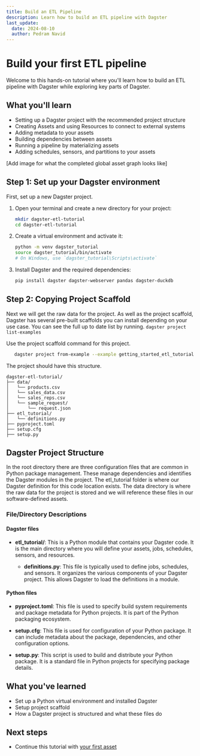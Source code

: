 ```yaml
---
title: Build an ETL Pipeline
description: Learn how to build an ETL pipeline with Dagster
last_update:
  date: 2024-08-10
  author: Pedram Navid
---
```


# Build your first ETL pipeline

Welcome to this hands-on tutorial where you'll learn how to build an ETL pipeline with Dagster while exploring key parts of Dagster.

## What you'll learn

- Setting up a Dagster project with the recommended project structure
- Creating Assets and using Resources to connect to external systems
- Adding metadata to your assets
- Building dependencies between assets
- Running a pipeline by materializing assets
- Adding schedules, sensors, and partitions to your assets

[Add image for what the completed global asset graph looks like]

## Step 1: Set up your Dagster environment

First, set up a new Dagster project.

1. Open your terminal and create a new directory for your project:

   ```bash title="Create a new directory"
   mkdir dagster-etl-tutorial
   cd dagster-etl-tutorial
   ```

2. Create a virtual environment and activate it:

   ```bash title="Create a virtual environment"
   python -m venv dagster_tutorial 
   source dagster_tutorial/bin/activate
   # On Windows, use `dagster_tutorial\Scripts\activate`
   ```

3. Install Dagster and the required dependencies:

   ```bash title="Install Dagster and dependencies"
   pip install dagster dagster-webserver pandas dagster-duckdb
   ```

## Step 2: Copying Project Scaffold

Next we will get the raw data for the project. As well as the project scaffold, Dagster has several pre-built scaffolds you can install depending on your use case. You can see the full up to date list by running. `dagster project list-examples`

Use the project scaffold command for this project. 
   ```bash title="ETL Project Scaffold"
      dagster project from-example --example getting_started_etl_tutorial
   ```

The project should have this structure. 
<!-- vale off -->
```
dagster-etl-tutorial/
├── data/
│   └── products.csv
│   └── sales_data.csv
│   └── sales_reps.csv
│   └── sample_request/
│       └── request.json
├── etl_tutorial/
│   └── definitions.py
├── pyproject.toml
├── setup.cfg
├── setup.py
```
<!-- vale on -->

## Dagster Project Structure

In the root directory there are three configuration files that are common in Python package management. These manage dependencies and identifies the Dagster modules in the project. The etl_tutorial folder is where our Dagster definition for this code location exists. The data directory is where the raw data for the project is stored and we will reference these files in our software-defined assets.

### File/Directory Descriptions

#### Dagster files

- **etl_tutorial/**: This is a Python module that contains your Dagster code. It is the main directory where you will define your assets, jobs, schedules, sensors, and resources.

  - **definitions.py**: This file is typically used to define jobs, schedules, and sensors. It organizes the various components of your Dagster project. This allows Dagster to load the definitions in a module.

#### Python files

- **pyproject.toml**: This file is used to specify build system requirements and package metadata for Python projects. It is part of the Python packaging ecosystem.

- **setup.cfg**: This file is used for configuration of your Python package. It can include metadata about the package, dependencies, and other configuration options.

- **setup.py**: This script is used to build and distribute your Python package. It is a standard file in Python projects for specifying package details.

## What you've learned

- Set up a Python virtual environment and installed Dagster
- Setup project scaffold
- How a Dagster project is structured and what these files do

## Next steps

- Continue this tutorial with [your first asset](/tutorial/02-your-first-asset)
